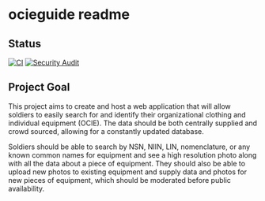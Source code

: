 # ocieguide readme

## Status
[![CI](https://github.com/damccull/ocieguide/actions/workflows/ci.yml/badge.svg)](https://github.com/damccull/ocieguide/actions/workflows/ci.yml) [![Security Audit](https://github.com/damccull/ocieguide/actions/workflows/dependency-security-audit.yml/badge.svg)](https://github.com/damccull/ocieguide/actions/workflows/dependency-security-audit.yml)
## Project Goal
This project aims to create and host a web application that will allow soldiers
to easily search for and identify their organizational clothing and individual
equipment (OCIE). The data should be both centrally supplied and crowd sourced,
allowing for a constantly updated database.

Soldiers should be able to search by NSN, NIIN, LIN, nomenclature, or any known
common names for equipment and see a high resolution photo along with all the
data about a piece of equipment. They should also be able to upload new photos
to existing equipment and supply data and photos for new pieces of equipment,
which should be moderated before public availability.
